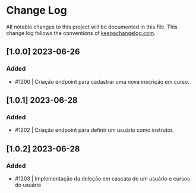# Change Log
All notable changes to this project will be documented in this file. This change log follows the conventions of [keepachangelog.com](http://keepachangelog.com/).

## [1.0.0] 2023-06-26
### Added
- #1200 | Criação endpoint para cadastrar uma nova inscrição em curso.

## [1.0.1] 2023-06-28
### Added
- #1202 | Criação endpoint para definir um usuário como instrutor.

## [1.0.2] 2023-06-28
### Added
- #1203 | Implementação da deleção em cascata de um usuário e cursos do usuário